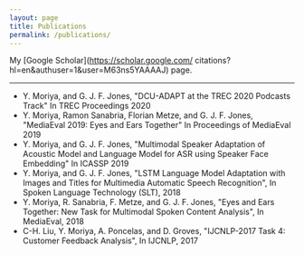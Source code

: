 ```yaml
---
layout: page
title: Publications
permalink: /publications/
---
```

My [Google Scholar](https://scholar.google.com/
citations?hl=en&authuser=1&user=M63ns5YAAAAJ) page.

***
- Y. Moriya, and G. J. F. Jones, "DCU-ADAPT at the TREC 2020 Podcasts Track" In TREC Proceedings 2020
- Y. Moriya, Ramon Sanabria, Florian Metze, and G. J. F. Jones, "MediaEval 2019: Eyes and Ears Together" In Proceedings of MediaEval 2019
- Y. Moriya, and G. J. F. Jones, "Multimodal Speaker Adaptation of Acoustic Model and Language Model for ASR using Speaker Face Embedding" In ICASSP 2019
- Y. Moriya, and G. J. F. Jones, "LSTM Language Model Adaptation with Images and Titles for Multimedia Automatic Speech Recognition", In Spoken Language Technology (SLT), 2018
- Y. Moriya, R. Sanabria, F. Metze, and G. J. F. Jones, "Eyes and Ears Together: New Task for Multimodal Spoken Content Analysis", In MediaEval, 2018
- C-H. Liu, Y. Moriya, A. Poncelas, and D. Groves, "IJCNLP-2017 Task 4: Customer Feedback Analysis", In IJCNLP, 2017
